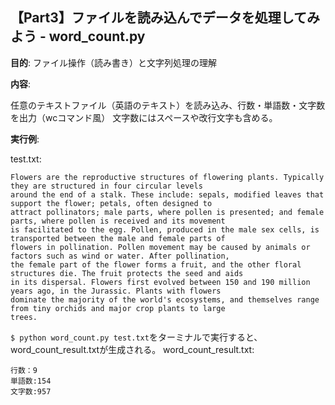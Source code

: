 ## 【Part3】ファイルを読み込んでデータを処理してみよう - word_count.py
**目的**: ファイル操作（読み書き）と文字列処理の理解

**内容**:

任意のテキストファイル（英語のテキスト）を読み込み、行数・単語数・文字数を出力（wcコマンド風）
文字数にはスペースや改行文字も含める。

**実行例**:

test.txt:
```
Flowers are the reproductive structures of flowering plants. Typically they are structured in four circular levels
around the end of a stalk. These include: sepals, modified leaves that support the flower; petals, often designed to
attract pollinators; male parts, where pollen is presented; and female parts, where pollen is received and its movement
is facilitated to the egg. Pollen, produced in the male sex cells, is transported between the male and female parts of
flowers in pollination. Pollen movement may be caused by animals or factors such as wind or water. After pollination,
the female part of the flower forms a fruit, and the other floral structures die. The fruit protects the seed and aids
in its dispersal. Flowers first evolved between 150 and 190 million years ago, in the Jurassic. Plants with flowers
dominate the majority of the world's ecosystems, and themselves range from tiny orchids and major crop plants to large
trees.
```
`$ python word_count.py test.txt`をターミナルで実行すると、word_count_result.txtが生成される。 word_count_result.txt:
```
行数：9
単語数:154
文字数:957
```
